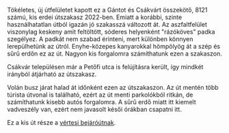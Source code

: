 Tökéletes, új útfelületet kapott ez a Gántot és Csákvárt összekötő, 8121 számú, kis erdei útszakasz 2022-ben. Emiatt a korábbi, szinte használhatatlan útból igazán jó szakasszá változott át. Az aszfaltfelület viszonylag keskeny amit feltöltött, sóderes helyenként "rázóköves" padka szegélyez. A padkát nem szabad érinteni, mert különben könnyen lerepülhetünk az útról. Enyhe-közepes kanyarokkal hömpölyög át a szép és sűrű erdőn ez az út. Nagyon kis forgalomra számíthatunk ezen a szakaszon.

Csákvár településen már a Petőfi utca is felújításra került, így mindkét irányból átjárható az útszakasz.

Volán busz járat halad át időnként ezen az útszakaszon. Az út mentén több túrista útvonal is található, ezért az út menti parkolókból ritkán, de számíthatunk kisebb autós forgalomra. A sűrű erdő miatt itt kiemelt vadveszély van, ezért nem javasolt késői órákban csapatni itt.

Ez a kis út része a [vértesi bejáróútnak](#Vertes).
